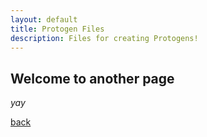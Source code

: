 ```yaml
---
layout: default
title: Protogen Files
description: Files for creating Protogens!
---
```


## Welcome to another page

_yay_

[back](./)
